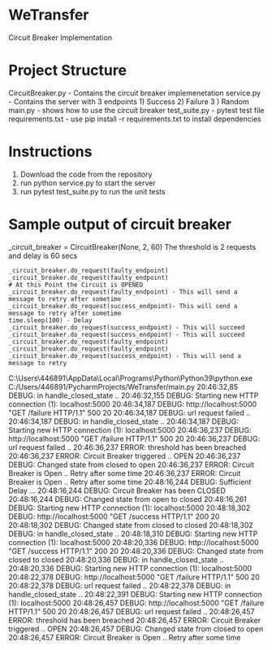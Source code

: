 # WeTransfer
Circuit Breaker Implementation

# Project Structure
CircuitBreaker.py - Contains the circuit breaker implemenetation
service.py - Contains the server with 3 endpoints 1) Success 2) Failure 3 ) Random 
main.py - shows how to use the circuit breaker
test_suite.py - pytest test file
requirements.txt - use pip install -r requirements.txt to install dependencies

# Instructions
1) Download the code from the repository
2) run python service.py to start the server 
3) run pytest test_suite.py to run the unit tests 

# Sample output  of circuit breaker
_circuit_breaker = CircuitBreaker(None, 2, 60)
The threshold is 2 requests and delay is 60 secs

    _circuit_breaker.do_request(faulty_endpoint)
    _circuit_breaker.do_request(faulty_endpoint)
    # At this Point the Circuit is OPENED
    _circuit_breaker.do_request(faulty_endpoint) - This will send a message to retry after sometime
    _circuit_breaker.do_request(success_endpoint)- This will send a message to retry after sometime
    time.sleep(100) - Delay
    _circuit_breaker.do_request(success_endpoint) - This will succeed
    _circuit_breaker.do_request(success_endpoint) - This will succeed
    _circuit_breaker.do_request(faulty_endpoint)  
    _circuit_breaker.do_request(faulty_endpoint)
    _circuit_breaker.do_request(success_endpoint) - This will send a message to retry 
 
 C:\Users\446891\AppData\Local\Programs\Python\Python39\python.exe C:/Users/446891/PycharmProjects/WeTransfer/main.py
20:46:32,85 DEBUG: in handle_closed_state ..
20:46:32,155 DEBUG: Starting new HTTP connection (1): localhost:5000
20:46:34,187 DEBUG: http://localhost:5000 "GET /failure HTTP/1.1" 500 20
20:46:34,187 DEBUG: url request failed .. 
20:46:34,187 DEBUG: in handle_closed_state ..
20:46:34,187 DEBUG: Starting new HTTP connection (1): localhost:5000
20:46:36,237 DEBUG: http://localhost:5000 "GET /failure HTTP/1.1" 500 20
20:46:36,237 DEBUG: url request failed .. 
20:46:36,237 ERROR: threshold has been breached
20:46:36,237 ERROR: Circuit Breaker triggered .. OPEN
20:46:36,237 DEBUG: Changed state from closed to open
20:46:36,237 ERROR: Circuit Breaker is Open .. Retry after some time
20:46:36,237 ERROR: Circuit Breaker is Open .. Retry after some time
20:48:16,244 DEBUG: Sufficient Delay ...
20:48:16,244 DEBUG: Circuit Breaker has been CLOSED
20:48:16,244 DEBUG: Changed state from open to closed
20:48:16,261 DEBUG: Starting new HTTP connection (1): localhost:5000
20:48:18,302 DEBUG: http://localhost:5000 "GET /success HTTP/1.1" 200 20
20:48:18,302 DEBUG: Changed state from closed to closed
20:48:18,302 DEBUG: in handle_closed_state ..
20:48:18,310 DEBUG: Starting new HTTP connection (1): localhost:5000
20:48:20,336 DEBUG: http://localhost:5000 "GET /success HTTP/1.1" 200 20
20:48:20,336 DEBUG: Changed state from closed to closed
20:48:20,336 DEBUG: in handle_closed_state ..
20:48:20,336 DEBUG: Starting new HTTP connection (1): localhost:5000
20:48:22,378 DEBUG: http://localhost:5000 "GET /failure HTTP/1.1" 500 20
20:48:22,378 DEBUG: url request failed .. 
20:48:22,378 DEBUG: in handle_closed_state ..
20:48:22,391 DEBUG: Starting new HTTP connection (1): localhost:5000
20:48:26,457 DEBUG: http://localhost:5000 "GET /failure HTTP/1.1" 500 20
20:48:26,457 DEBUG: url request failed .. 
20:48:26,457 ERROR: threshold has been breached
20:48:26,457 ERROR: Circuit Breaker triggered .. OPEN
20:48:26,457 DEBUG: Changed state from closed to open
20:48:26,457 ERROR: Circuit Breaker is Open .. Retry after some time

